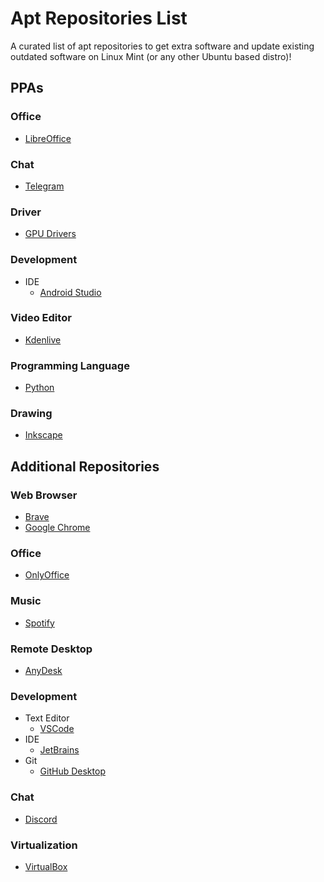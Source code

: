 # Apt Repositories List

A curated list of apt repositories to get extra software and update existing outdated software on Linux Mint (or any other Ubuntu based distro)!

## PPAs

### Office 
 - [LibreOffice](https://launchpad.net/~libreoffice/+archive/ubuntu/ppa)
   
### Chat
 - [Telegram](https://launchpad.net/~atareao/+archive/ubuntu/telegram)

### Driver
 - [GPU Drivers](https://launchpad.net/~graphics-drivers/+archive/ubuntu/ppa)

### Development
 - IDE
   - [Android Studio](https://launchpad.net/~maarten-fonville/+archive/ubuntu/android-studio)

### Video Editor
 - [Kdenlive](https://launchpad.net/~kdenlive/+archive/ubuntu/kdenlive-master)

### Programming Language
 - [Python](https://launchpad.net/~deadsnakes/+archive/ubuntu/ppa)

### Drawing
 - [Inkscape](https://launchpad.net/~inkscape.dev/+archive/ubuntu/trunk)


## Additional Repositories

### Web Browser
 - [Brave](https://brave.com/linux/)
 - [Google Chrome](https://www.google.com/chrome/?platform=linux)
   
### Office   
 - [OnlyOffice](https://helpcenter.onlyoffice.com/installation/desktop-install-ubuntu.aspx)

### Music
 - [Spotify](https://www.spotify.com/de-en/download/linux/)

### Remote Desktop
 - [AnyDesk](http://deb.anydesk.com/howto.html)

### Development
 - Text Editor
   - [VSCode](https://code.visualstudio.com/docs/setup/linux)
 - IDE
   - [JetBrains](https://github.com/JonasGroeger/jetbrains-ppa)
 - Git
   - [GitHub Desktop](https://gist.github.com/berkorbay/6feda478a00b0432d13f1fc0a50467f1)

### Chat
   - [Discord](https://github.com/palfrey/discord-apt)

### Virtualization 
  - [VirtualBox](https://www.virtualbox.org/wiki/Linux_Downloads)
